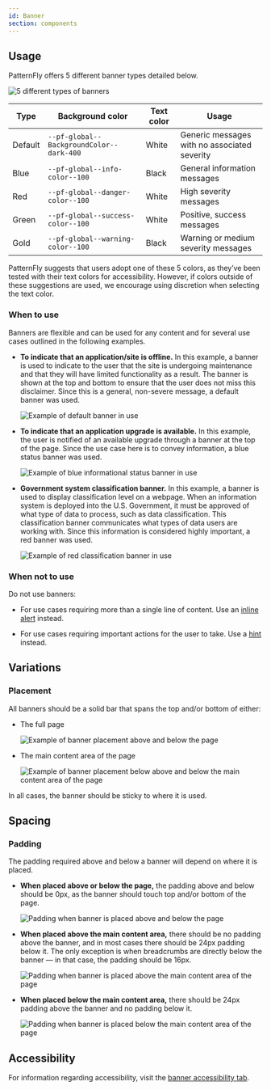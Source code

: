 ```yaml
---
id: Banner
section: components
---
```


## Usage

PatternFly offers 5 different banner types detailed below.
 
<img src="./img/banner-types.png" alt="5 different types of banners"/>
 
|Type |Background color |Text color | Usage |
|-|-|-|-|
| Default | `--pf-global--BackgroundColor--dark-400` | White | Generic messages with no associated severity |
| Blue | `--pf-global--info-color--100` | Black | General information messages |
| Red | `--pf-global--danger-color--100` | White | High severity messages
| Green | `--pf-global--success-color--100` | White | Positive, success messages |
| Gold | `--pf-global--warning-color--100` | Black | Warning or medium severity messages |

PatternFly suggests that users adopt one of these 5 colors, as they’ve been tested with their text colors for accessibility. However, if colors outside of these suggestions are used, we encourage using discretion when selecting the text color.

### When to use
 
Banners are flexible and can be used for any content and for several use cases outlined in the following examples.
 
- **To indicate that an application/site is offline.** In this example, a banner is used to indicate to the user that the site is undergoing maintenance and that they will have limited functionality as a result. The banner is shown at the top and bottom to ensure that the user does not miss this disclaimer. Since this is a general, non-severe message, a default banner was used.
 
   <img src="./img/example-1.png" alt="Example of default banner in use" />
 
- **To indicate that an application upgrade is available.** In this example, the user is notified of an available upgrade through a banner at the top of the page. Since the use case here is to convey information, a blue status banner was used.
 
   <img src="./img/example-2.png" alt="Example of blue informational status banner in use" />
 
- **Government system classification banner.** In this example, a banner is used to display classification level on a webpage. When an information system is deployed into the U.S. Government, it must be approved of what type of data to process, such as data classification. This classification banner communicates what types of data users are working with. Since this information is considered highly important, a red banner was used.
 
   <img src="./img/example-3.png" alt="Example of red classification banner in use" />

### When not to use

Do not use banners: 

- For use cases requiring more than a single line of content. Use an [inline alert](/components/alert/design-guidelines#inline-alerts) instead.

- For use cases requiring important actions for the user to take. Use a [hint](/components/hint/design-guidelines) instead. 

## Variations 

### Placement
 
All banners should be a solid bar that spans the top and/or bottom of either:
- The full page
 
   <img src="./img/placement-1.png" alt="Example of banner placement above and below the page" />
 
- The main content area of the page
 
   <img src="./img/placement-2.png" alt="Example of banner placement below above and below the main content area of the page" />
 
In all cases, the banner should be sticky to where it is used.

## Spacing

### Padding
 
The padding required above and below a banner will depend on where it is placed.
 
- **When placed above or below the page,** the padding above and below should be 0px, as the banner should touch top and/or bottom of the page.
 
  <img src="./img/placement-1.png" alt="Padding when banner is placed above and below the page" />
 
- **When placed above the main content area,** there should be no padding above the banner, and in most cases there should be 24px padding below it. The only exception is when breadcrumbs are directly below the banner &mdash; in that case, the padding should be 16px.

  <img src="./img/placement-2.png" alt="Padding when banner is placed above the main content area of the page" />

- **When placed below the main content area,** there should be 24px padding above the banner and no padding below it.

  <img src="./img/placement-3.png" alt="Padding when banner is placed below the main content area of the page" />
 
## Accessibility 

For information regarding accessibility, visit the [banner accessibility tab](/components/banner/accessibility).
